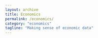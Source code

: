 ```yaml
---
layout: archive
title: Economics
permalink: /economics/
category: "economics"
tagline: "Making sense of economic data"
---
```

